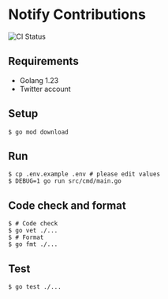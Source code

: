 # Notify Contributions

![CI Status](https://github.com/gotoeveryone/notify-contributions/workflows/CI/badge.svg)

## Requirements

- Golang 1.23
- Twitter account

## Setup

```console
$ go mod download
```

## Run

```console
$ cp .env.example .env # please edit values
$ DEBUG=1 go run src/cmd/main.go
```

## Code check and format

```console
$ # Code check
$ go vet ./...
$ # Format
$ go fmt ./...
```

## Test

```console
$ go test ./...
```
